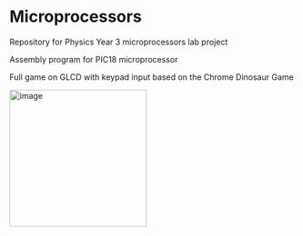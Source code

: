 # Microprocessors
Repository for Physics Year 3 microprocessors lab project

Assembly program for PIC18 microprocessor

Full game on GLCD with keypad input based on the Chrome Dinosaur Game


<img width="241" alt="image" src="https://github.com/crimefightingllama/Microprocessors_project/assets/92220266/b8261b4f-fee9-4070-9c86-60e44e3a41f3">
